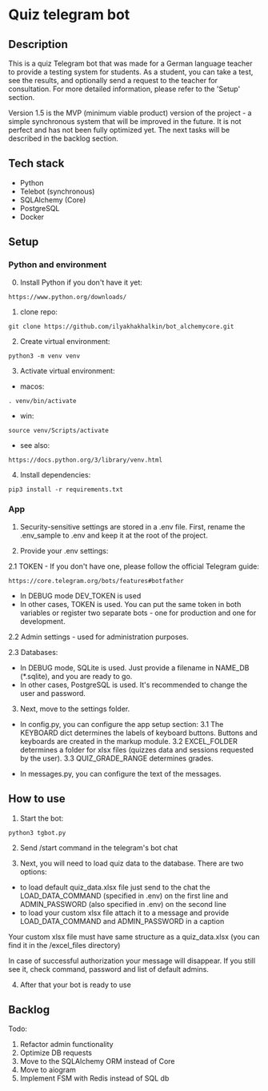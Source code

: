 # Quiz telegram bot
## Description
This is a quiz Telegram bot that was made for a German language teacher to provide a testing system for students. As a student, you can take a test, see the results, and optionally send a request to the teacher for consultation. For more detailed information, please refer to the 'Setup' section.

Version 1.5 is the MVP (minimum viable product) version of the project - a simple synchronous system that will be improved in the future. It is not perfect and has not been fully optimized yet. The next tasks will be described in the backlog section.

## Tech stack
- Python
- Telebot (synchronous)
- SQLAlchemy (Core)
- PostgreSQL
- Docker

## Setup
### Python and environment
0. Install Python if you don't have it yet:
```
https://www.python.org/downloads/
```

1. clone repo:
```
git clone https://github.com/ilyakhakhalkin/bot_alchemycore.git
```

2. Create virtual environment:
```
python3 -m venv venv
```

3. Activate virtual environment:
- macos:
```
. venv/bin/activate
```

- win:
```
source venv/Scripts/activate
```

- see also:
```
https://docs.python.org/3/library/venv.html
```

4. Install dependencies:
```
pip3 install -r requirements.txt
```


### App
1. Security-sensitive settings are stored in a .env file. First, rename the .env_sample to .env and keep it at the root of the project.

2. Provide your .env settings:

2.1 TOKEN - If you don't have one, please follow the official Telegram guide:
```
https://core.telegram.org/bots/features#botfather
```
- In DEBUG mode DEV_TOKEN is used
- In other cases, TOKEN is used.
You can put the same token in both variables or register two separate bots - one for production and one for development.

2.2 Admin settings - used for administration purposes.

2.3 Databases:
- In DEBUG mode, SQLite is used. Just provide a filename in NAME_DB (*.sqlite), and you are ready to go.
- In other cases, PostgreSQL is used. It's recommended to change the user and password.

3. Next, move to the settings folder.

- In config.py, you can configure the app setup section:
3.1 The KEYBOARD dict determines the labels of keyboard buttons. Buttons and keyboards are created in the markup module.
3.2 EXCEL_FOLDER determines a folder for xlsx files (quizzes data and sessions requested by the user).
3.3 QUIZ_GRADE_RANGE determines grades.

- In messages.py, you can configure the text of the messages.


## How to use
1. Start the bot:
```
python3 tgbot.py
```

2. Send /start command in the telegram's bot chat

3. Next, you will need to load quiz data to the database. There are two options:
- to load default quiz_data.xlsx file just send to the chat the LOAD_DATA_COMMAND (specified in .env) on the first line and ADMIN_PASSWORD (also specified in .env) on the second line
- to load your custom xlsx file attach it to a message and provide LOAD_DATA_COMMAND and ADMIN_PASSWORD in a caption

Your custom xlsx file must have same structure as a quiz_data.xlsx (you can find it in the /excel_files directory)

In case of successful authorization your message will disappear. If you still see it, check command, password and list of default admins.

4. After that your bot is ready to use


## Backlog
Todo:
1. Refactor admin functionality
2. Optimize DB requests
3. Move to the SQLAlchemy ORM instead of Core
4. Move to aiogram
5. Implement FSM with Redis instead of SQL db
